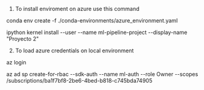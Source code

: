 1) To install enviroment on azure use this command

conda env create -f ./conda-environments/azure_environment.yaml

ipython kernel install --user --name ml-pipeline-project --display-name "Proyecto 2"

2) To load azure credentials on local environment

az login

az ad sp create-for-rbac --sdk-auth --name ml-auth --role Owner --scopes /subscriptions/ba1f7bf8-2be6-4bed-b818-c745bda74905